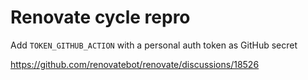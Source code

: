 # Renovate cycle repro

Add `TOKEN_GITHUB_ACTION` with a personal auth token as GitHub secret

https://github.com/renovatebot/renovate/discussions/18526
